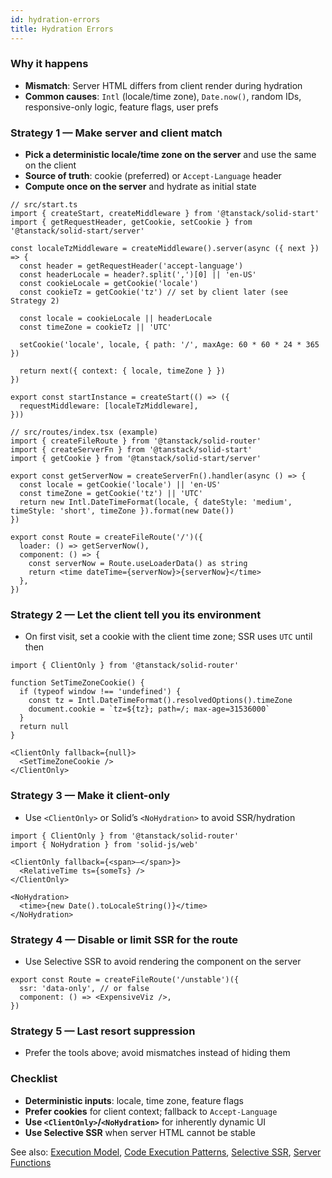 ```yaml
---
id: hydration-errors
title: Hydration Errors
---
```


### Why it happens
- **Mismatch**: Server HTML differs from client render during hydration
- **Common causes**: `Intl` (locale/time zone), `Date.now()`, random IDs, responsive-only logic, feature flags, user prefs

### Strategy 1 — Make server and client match
- **Pick a deterministic locale/time zone on the server** and use the same on the client
- **Source of truth**: cookie (preferred) or `Accept-Language` header
- **Compute once on the server** and hydrate as initial state

```tsx
// src/start.ts
import { createStart, createMiddleware } from '@tanstack/solid-start'
import { getRequestHeader, getCookie, setCookie } from '@tanstack/solid-start/server'

const localeTzMiddleware = createMiddleware().server(async ({ next }) => {
  const header = getRequestHeader('accept-language')
  const headerLocale = header?.split(',')[0] || 'en-US'
  const cookieLocale = getCookie('locale')
  const cookieTz = getCookie('tz') // set by client later (see Strategy 2)

  const locale = cookieLocale || headerLocale
  const timeZone = cookieTz || 'UTC'

  setCookie('locale', locale, { path: '/', maxAge: 60 * 60 * 24 * 365 })

  return next({ context: { locale, timeZone } })
})

export const startInstance = createStart(() => ({
  requestMiddleware: [localeTzMiddleware],
}))
```

```tsx
// src/routes/index.tsx (example)
import { createFileRoute } from '@tanstack/solid-router'
import { createServerFn } from '@tanstack/solid-start'
import { getCookie } from '@tanstack/solid-start/server'

export const getServerNow = createServerFn().handler(async () => {
  const locale = getCookie('locale') || 'en-US'
  const timeZone = getCookie('tz') || 'UTC'
  return new Intl.DateTimeFormat(locale, { dateStyle: 'medium', timeStyle: 'short', timeZone }).format(new Date())
})

export const Route = createFileRoute('/')({
  loader: () => getServerNow(),
  component: () => {
    const serverNow = Route.useLoaderData() as string
    return <time dateTime={serverNow}>{serverNow}</time>
  },
})
```

### Strategy 2 — Let the client tell you its environment
- On first visit, set a cookie with the client time zone; SSR uses `UTC` until then

```tsx
import { ClientOnly } from '@tanstack/solid-router'

function SetTimeZoneCookie() {
  if (typeof window !== 'undefined') {
    const tz = Intl.DateTimeFormat().resolvedOptions().timeZone
    document.cookie = `tz=${tz}; path=/; max-age=31536000`
  }
  return null
}

<ClientOnly fallback={null}>
  <SetTimeZoneCookie />
</ClientOnly>
```

### Strategy 3 — Make it client-only
- Use `<ClientOnly>` or Solid’s `<NoHydration>` to avoid SSR/hydration

```tsx
import { ClientOnly } from '@tanstack/solid-router'
import { NoHydration } from 'solid-js/web'

<ClientOnly fallback={<span>—</span>}>
  <RelativeTime ts={someTs} />
</ClientOnly>

<NoHydration>
  <time>{new Date().toLocaleString()}</time>
</NoHydration>
```

### Strategy 4 — Disable or limit SSR for the route
- Use Selective SSR to avoid rendering the component on the server

```tsx
export const Route = createFileRoute('/unstable')({
  ssr: 'data-only', // or false
  component: () => <ExpensiveViz />,
})
```

### Strategy 5 — Last resort suppression
- Prefer the tools above; avoid mismatches instead of hiding them

### Checklist
- **Deterministic inputs**: locale, time zone, feature flags
- **Prefer cookies** for client context; fallback to `Accept-Language`
- **Use `<ClientOnly>`/`<NoHydration>`** for inherently dynamic UI
- **Use Selective SSR** when server HTML cannot be stable

See also: [Execution Model](../execution-model.md), [Code Execution Patterns](../code-execution-patterns.md), [Selective SSR](../selective-ssr.md), [Server Functions](../server-functions.md)
